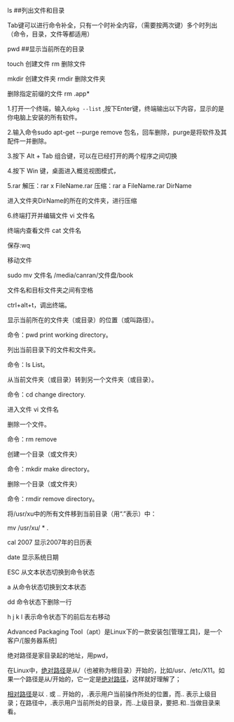 ls                    ##列出文件和目录

Tab键可以进行命令补全，只有一个时补全内容，（需要按两次键）多个时列出（命令，目录，文件等都适用）

pwd                     ##显示当前所在的目录



touch 创建文件  rm 删除文件

mkdir 创建文件夹 rmdir 删除文件夹

删除指定前缀的文件   rm .app*  

1.打开一个终端，输入`dpkg --list` ,按下Enter键，终端输出以下内容，显示的是你电脑上安装的所有软件。

2.输入命令sudo apt-get --purge remove 包名，回车删除，purge是将软件及其配件一并删除。

3.按下 Alt + Tab 组合键，可以在已经打开的两个程序之间切换

4.按下 Win 键，桌面进入概览视图模式，

5.rar 解压：rar x FileName.rar 压缩：rar a FileName.rar DirName

进入文件夹DirName的所在的文件夹，进行压缩

6.终端打开并编辑文件 vi 文件名

终端内查看文件 cat 文件名

保存:wq

移动文件

sudo mv 文件名 /media/canran/文件盘/book

文件名和目标文件夹之间有空格

ctrl+alt+t，调出终端。

显示当前所在的文件夹（或目录）的位置（或叫路径）。

命令：pwd print working directory。

列出当前目录下的文件和文件夹。

命令：ls List。

从当前文件夹（或目录）转到另一个文件夹（或目录）。

命令：cd change directory.

进入文件 vi 文件名

删除一个文件。

命令：rm remove

创建一个目录（或文件夹）

命令：mkdir make directory。

删除一个目录（或文件夹）

命令：rmdir remove directory。

将/usr/xu中的所有文件移到当前目录（用“.”表示）中：

mv /usr/xu/ * .

cal 2007 显示2007年的日历表

date 显示系统日期

ESC 从文本状态切换到命令状态

a 从命令状态切换到文本状态

dd 命令状态下删除一行

h j k l 表示命令状态下的前后左右移动

Advanced Packaging Tool（apt）是Linux下的一款安装包[管理工具]，是一个客户/[服务器系统]

绝对路径是家目录起的地址，用pwd，

在Linux中，[绝对路径](https://www.baidu.com/s?wd=绝对路径&tn=SE_PcZhidaonwhc_ngpagmjz&rsv_dl=gh_pc_zhidao)是从/（也被称为根目录）开始的，比如/usr、/etc/X11。如果一个路径是从/开始的，它一定是[绝对路径](https://www.baidu.com/s?wd=绝对路径&tn=SE_PcZhidaonwhc_ngpagmjz&rsv_dl=gh_pc_zhidao)，这样就好理解了；

[相对路径](https://www.baidu.com/s?wd=相对路径&tn=SE_PcZhidaonwhc_ngpagmjz&rsv_dl=gh_pc_zhidao)是以 . 或 .. 开始的，.表示用户当前操作所处的位置，而.. 表示上级目录；在路径中，.表示用户当前所处的目录，而..上级目录，要把.和..当做目录来看。